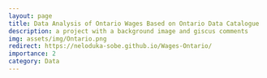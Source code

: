 ```yaml
---
layout: page
title: Data Analysis of Ontario Wages Based on Ontario Data Catalogue
description: a project with a background image and giscus comments
img: assets/img/Ontario.png
redirect: https://neloduka-sobe.github.io/Wages-Ontario/
importance: 2
category: Data
---
```

